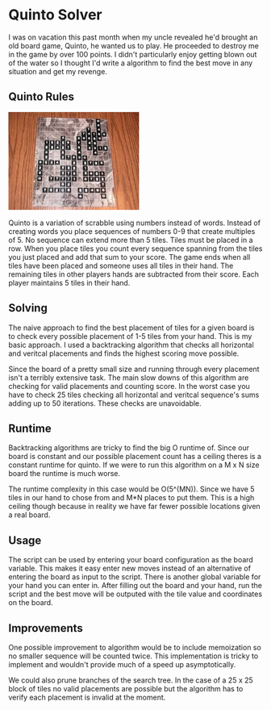 # Quinto Solver

I was on vacation this past month when my uncle revealed he'd brought an old board game, Quinto, he wanted us to play. He proceeded to destroy me in the game by over 100 points. I didn't particularly enjoy getting blown out of the water so I thought I'd write a algorithm to find the best move in any situation and get my revenge.

## Quinto Rules

![alt text](board.png)

Quinto is a variation of scrabble using numbers instead of words. Instead of creating words you place sequences of numbers 0-9 that create multiples of 5. No sequence can extend more than 5 tiles. Tiles must be placed in a row. When you place tiles you count every sequence spanning from the tiles you just placed and add that sum to your score. The game ends when all tiles have been placed and someone uses all tiles in their hand. The remaining tiles in other players hands are subtracted from their score. Each player maintains 5 tiles in their hand.

## Solving

The naive approach to find the best placement of tiles for a given board is to check every possible placement of 1-5 tiles from your hand. This is my basic approach. I used a backtracking algorithm that checks all horizontal and veritcal placements and finds the highest scoring move possible.

Since the board of a pretty small size and running through every placement isn't a terribly extensive task. The main slow downs of this algorithm are checking for valid placements and counting score. In the worst case you have to check 25 tiles checking all horizontal and veritcal sequence's sums adding up to 50 iterations. These checks are unavoidable.

## Runtime

Backtracking algorithms are tricky to find the big O runtime of. Since our board is constant and our possible placement count has a ceiling theres is a constant runtime for quinto. If we were to run this algorithm on a M x N size board the runtime is much worse.

The runtime complexity in this case would be O(5^(MN)). Since we have 5 tiles in our hand to chose from and M*N places to put them. This is a high ceiling though because in reality we have far fewer possible locations given a real board.

## Usage

The script can be used by entering your board configuration as the board variable. This makes it easy enter new moves instead of an alternative of entering the board as input to the script. There is another global variable for your hand you can enter in. After filling out the board and your hand, run the script and the best move will be outputed with the tile value and coordinates on the board.

## Improvements

One possible improvement to algorithm would be to include memoization so no smaller sequence will be counted twice. This implementation is tricky to implement and wouldn't provide much of a speed up asymptotically.

We could also prune branches of the search tree. In the case of a 25 x 25 block of tiles no valid placements are possible but the algorithm has to verify each placement is invalid at the moment.
